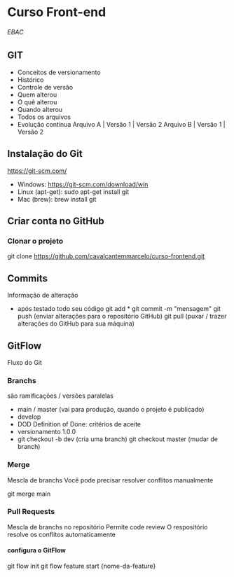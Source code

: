 # Curso Front-end
###### EBAC
## GIT
- Conceitos de versionamento
- Histórico
- Controle de versão
- Quem alterou
- O quê alterou
- Quando alterou
- Todos os arquivos
- Evolução contínua
Arquivo A | Versão 1 | Versão 2 Arquivo B | Versão 1 | Versão 2

## Instalação do Git
https://git-scm.com/

- Windows: https://git-scm.com/download/win
- Linux (apt-get): sudo apt-get install git
- Mac (brew): brew install git
## Criar conta no GitHub
### Clonar o projeto
git clone https://github.com/cavalcantemmarcelo/curso-frontend.git

## Commits
 Informação de alteração

- após testado todo seu código
git add * git commit -m "mensagem" git push (enviar alterações para o repositório GitHub) git pull (puxar / trazer alterações do GitHub para sua máquina)

## GitFlow
 Fluxo do Git

### Branchs
são ramificações / versões paralelas

- main / master (vai para produção, quando o projeto é publicado)
- develop
- DOD Definition of Done: critérios de aceite
- versionamento 1.0.0
- git checkout -b dev (cria uma branch) git checkout master (mudar de branch)

### Merge
Mescla de branchs Você pode precisar resolver conflitos manualmente

git merge main

### Pull Requests
Mescla de branchs no repositório Permite code review O respositório resolve os conflitos automaticamente

#### configura o GitFlow
git flow init git flow feature start {nome-da-feature}